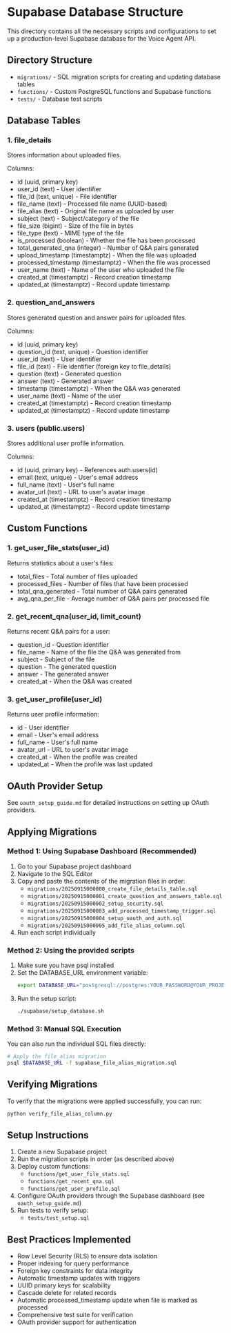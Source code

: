 # Supabase Database Structure

This directory contains all the necessary scripts and configurations to set up a production-level Supabase database for the Voice Agent API.

## Directory Structure

- `migrations/` - SQL migration scripts for creating and updating database tables
- `functions/` - Custom PostgreSQL functions and Supabase functions
- `tests/` - Database test scripts

## Database Tables

### 1. file_details
Stores information about uploaded files.

Columns:
- id (uuid, primary key)
- user_id (text) - User identifier
- file_id (text, unique) - File identifier
- file_name (text) - Processed file name (UUID-based)
- file_alias (text) - Original file name as uploaded by user
- subject (text) - Subject/category of the file
- file_size (bigint) - Size of the file in bytes
- file_type (text) - MIME type of the file
- is_processed (boolean) - Whether the file has been processed
- total_generated_qna (integer) - Number of Q&A pairs generated
- upload_timestamp (timestamptz) - When the file was uploaded
- processed_timestamp (timestamptz) - When the file was processed
- user_name (text) - Name of the user who uploaded the file
- created_at (timestamptz) - Record creation timestamp
- updated_at (timestamptz) - Record update timestamp

### 2. question_and_answers
Stores generated question and answer pairs for uploaded files.

Columns:
- id (uuid, primary key)
- question_id (text, unique) - Question identifier
- user_id (text) - User identifier
- file_id (text) - File identifier (foreign key to file_details)
- question (text) - Generated question
- answer (text) - Generated answer
- timestamp (timestamptz) - When the Q&A was generated
- user_name (text) - Name of the user
- created_at (timestamptz) - Record creation timestamp
- updated_at (timestamptz) - Record update timestamp

### 3. users (public.users)
Stores additional user profile information.

Columns:
- id (uuid, primary key) - References auth.users(id)
- email (text, unique) - User's email address
- full_name (text) - User's full name
- avatar_url (text) - URL to user's avatar image
- created_at (timestamptz) - Record creation timestamp
- updated_at (timestamptz) - Record update timestamp

## Custom Functions

### 1. get_user_file_stats(user_id)
Returns statistics about a user's files:
- total_files - Total number of files uploaded
- processed_files - Number of files that have been processed
- total_qna_generated - Total number of Q&A pairs generated
- avg_qna_per_file - Average number of Q&A pairs per processed file

### 2. get_recent_qna(user_id, limit_count)
Returns recent Q&A pairs for a user:
- question_id - Question identifier
- file_name - Name of the file the Q&A was generated from
- subject - Subject of the file
- question - The generated question
- answer - The generated answer
- created_at - When the Q&A was created

### 3. get_user_profile(user_id)
Returns user profile information:
- id - User identifier
- email - User's email address
- full_name - User's full name
- avatar_url - URL to user's avatar image
- created_at - When the profile was created
- updated_at - When the profile was last updated

## OAuth Provider Setup

See `oauth_setup_guide.md` for detailed instructions on setting up OAuth providers.

## Applying Migrations

### Method 1: Using Supabase Dashboard (Recommended)
1. Go to your Supabase project dashboard
2. Navigate to the SQL Editor
3. Copy and paste the contents of the migration files in order:
   - `migrations/20250915000000_create_file_details_table.sql`
   - `migrations/20250915000001_create_question_and_answers_table.sql`
   - `migrations/20250915000002_setup_security.sql`
   - `migrations/20250915000003_add_processed_timestamp_trigger.sql`
   - `migrations/20250915000004_setup_oauth_and_auth.sql`
   - `migrations/20250915000005_add_file_alias_column.sql`
4. Run each script individually

### Method 2: Using the provided scripts
1. Make sure you have psql installed
2. Set the DATABASE_URL environment variable:
   ```bash
   export DATABASE_URL="postgresql://postgres:YOUR_PASSWORD@YOUR_PROJECT_ID.supabase.co:5432/postgres"
   ```
3. Run the setup script:
   ```bash
   ./supabase/setup_database.sh
   ```

### Method 3: Manual SQL Execution
You can also run the individual SQL files directly:
```bash
# Apply the file_alias migration
psql $DATABASE_URL -f supabase_file_alias_migration.sql
```

## Verifying Migrations

To verify that the migrations were applied successfully, you can run:
```bash
python verify_file_alias_column.py
```

## Setup Instructions

1. Create a new Supabase project
2. Run the migration scripts in order (as described above)
3. Deploy custom functions:
   - `functions/get_user_file_stats.sql`
   - `functions/get_recent_qna.sql`
   - `functions/get_user_profile.sql`
4. Configure OAuth providers through the Supabase dashboard (see `oauth_setup_guide.md`)
5. Run tests to verify setup:
   - `tests/test_setup.sql`

## Best Practices Implemented

- Row Level Security (RLS) to ensure data isolation
- Proper indexing for query performance
- Foreign key constraints for data integrity
- Automatic timestamp updates with triggers
- UUID primary keys for scalability
- Cascade delete for related records
- Automatic processed_timestamp update when file is marked as processed
- Comprehensive test suite for verification
- OAuth provider support for authentication